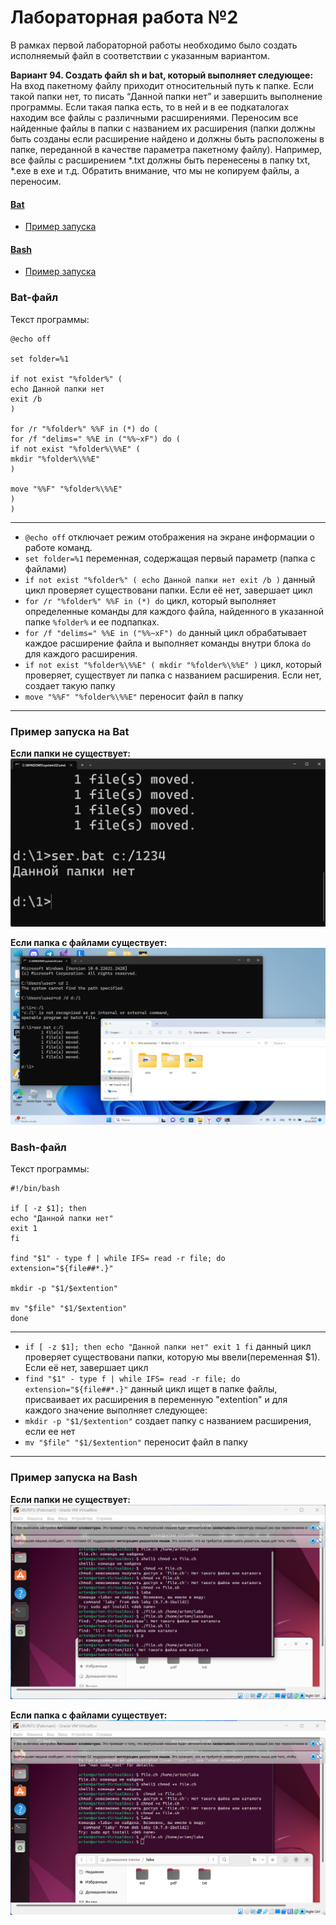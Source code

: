 # Лабораторная работа №2

В рамках первой лабораторной работы необходимо было создать исполняемый файл в соответствии с указанным вариантом.

**Вариант 94. Создать файл sh и bat, который выполняет следующее:**   
На вход пакетному файлу приходит относительный путь к папке. Если такой папки нет, то писать “Данной папки нет” и завершить выполнение программы. Если такая папка есть, то в ней и в ее подкаталогах находим все файлы с различными расширениями. Переносим все найденные файлы в папки с названием их расширения (папки должны быть созданы если расширение найдено и должны быть расположены в папке, переданной в качестве параметра пакетному файлу). Например, все файлы с расширением *.txt должны быть перенесены в папку txt, *.exe в exe и т.д. Обратить внимание, что мы не копируем файлы, а переносим.

#### [Bat](#bat) 
   - [Пример запуска](#batzap)
#### [Bash](#bash) 
   - [Пример запуска](#bashzap)
  
<a id ="bat"></a>
### Bat-файл
Текст программы:
```
@echo off

set folder=%1

if not exist "%folder%" (
echo Данной папки нет
exit /b
)

for /r "%folder%" %%F in (*) do (
for /f "delims=" %%E in ("%%~xF") do (
if not exist "%folder%\%%E" (
mkdir "%folder%\%%E"
)

move "%%F" "%folder%\%%E"
)
)
```
 ---

- `@echo off` отключает режим отображения на экране информации о работе команд.
- `set folder=%1` переменная, содержащая первый параметр (папка с файлами)
- `if not exist "%folder%" ( echo Данной папки нет exit /b )` данный цикл проверяет существовани папки. Если её нет, завершает цикл
- `for /r "%folder%" %%F in (*) do` цикл, который выполняет определенные команды для каждого файла, найденного в указанной папке `%folder%` и ее подпапках.
- `for /f "delims=" %%E in ("%%~xF") do` данный цикл обрабатывает каждое расширение файла и выполняет команды внутри блока `do` для каждого расширения.
- `if not exist "%folder%\%%E" ( mkdir "%folder%\%%E" )` цикл, который проверяет, существует ли папка с названием расширения. Если нет, создает такую папку
- `move "%%F" "%folder%\%%E"` переносит файл в папку 
---
<a id ="batzap"></a>
### Пример запуска на Bat
**Если папки не существует:**
![скриншот с запуском программы](screen2.png)

**Если папка с файлами существует:**
![скриншот с запуском программы](screen1.png)

<a id ="bash"></a>
### Bash-файл

Текст программы:
```
#!/bin/bash

if [ -z $1]; then
echo "Данной папки нет"
exit 1
fi

find "$1" - type f | while IFS= read -r file; do
extension="${file##*.}"

mkdir -p "$1/$extention"

mv "$file" "$1/$extention"
done 
```
---
- `if [ -z $1]; then echo "Данной папки нет" exit 1 fi`  данный цикл проверяет существовани папки, которую мы ввели(переменная $1). Если её нет, завершает цикл
- `find "$1" - type f | while IFS= read -r file; do extension="${file##*.}"` данный цикл ищет в папке файлы, присваивает их расширения в переменную "extention" и для каждого значение выполняет следующее:
- `mkdir -p "$1/$extention"` создает папку с названием расширения, если ее нет
- `mv "$file" "$1/$extention"` переносит файл в папку
---
<a id ="bashzap"></a>
### Пример запуска на Bash
**Если папки не существует:**
![скриншот с запуском программы](screen4.png)

**Если папка с файлами существует:**
![скриншот с запуском программы](screen3.png)
